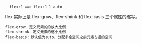 ```css
  flex:1 ==> flex:1 1 auto
```

flex 实际上是 flex-grow、flex-shrink 和 flex-basis 三个属性的缩写。

    flex-grow: 定义元素的的放大比例
    flex-shrink：定义元素的缩小比例
    flex-basis：默认值为auto，分配多余空间之前元素占据的空间